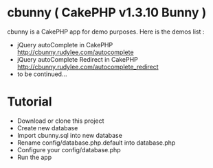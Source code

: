 # cbunny ( CakePHP v1.3.10 Bunny ) #

cbunny is a CakePHP app for demo purposes. Here is the demos list :

* jQuery autoComplete in CakePHP http://cbunny.rudylee.com/autocomplete
* jQuery autoComplete Redirect in CakePHP http://cbunny.rudylee.com/autocomplete_redirect
* to be continued...

# Tutorial #
* Download or clone this project
* Create new database
* Import cbunny.sql into new database
* Rename config/database.php.default into database.php
* Configure your config/database.php
* Run the app
